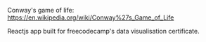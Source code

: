 Conway's game of life: https://en.wikipedia.org/wiki/Conway%27s_Game_of_Life

Reactjs app built for freecodecamp's data visualisation certificate.
